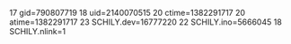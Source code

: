 17 gid=790807719
18 uid=2140070515
20 ctime=1382291717
20 atime=1382291717
23 SCHILY.dev=16777220
22 SCHILY.ino=5666045
18 SCHILY.nlink=1
